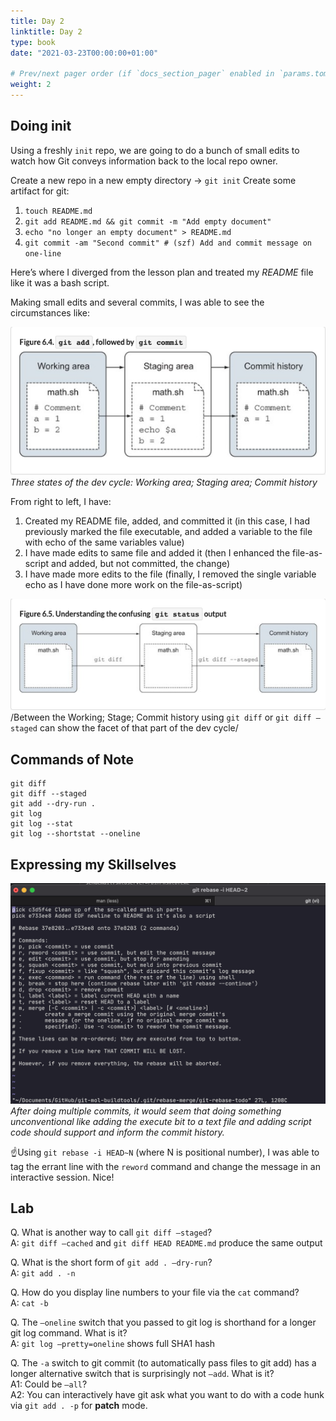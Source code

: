 ```yaml
---
title: Day 2
linktitle: Day 2
type: book
date: "2021-03-23T00:00:00+01:00"

# Prev/next pager order (if `docs_section_pager` enabled in `params.toml`)
weight: 2
---
```

## Doing init
Using a freshly `init` repo, we are going to do a bunch of small edits to watch how Git conveys information back to the local repo owner.

Create a new repo in a new empty directory -> `git init`
Create some artifact for git:

1. `touch README.md`
2. `git add README.md && git commit -m "Add empty document"`
3. `echo "no longer an empty document" > README.md`
4. `git commit -am "Second commit" # (szf) Add and commit message on one-line`

Here’s where I diverged from the lesson plan and treated my _README_ file like it was a bash script.

Making small edits and several commits, I was able to see the circumstances like:
 
![](day2-02.png)
_Three states of the dev cycle: Working area; Staging area; Commit history_

From right to left, I have:

1. Created my README file, added, and committed it (in this case, I had previously marked the file executable, and added a variable to the file with echo of the same variables value)
2. I have made edits to same file and added it (then I enhanced the file-as-script and added, but not committed, the change)
3. I have made more edits to the file (finally, I removed the single variable echo as I have done more work on the file-as-script)

![](day2-03.png)
/Between the Working; Stage; Commit history using `git diff` or `git diff —staged` can show the facet of that part of the dev cycle/

## Commands of Note
```
git diff
git diff --staged
git add --dry-run .
git log
git log --stat
git log --shortstat --oneline
```

##  Expressing my Skillselves

![](./day2-01.png)
_After doing multiple commits, it would seem that doing something unconventional like adding the execute bit to a text file and adding script code should support and inform the commit history._

☝️Using `git rebase -i HEAD~N`  (where N is positional number), I was able to tag the errant line with the `reword` command and change the message in an interactive session. Nice!

## Lab
Q. What is another way to call `git diff —staged`?  
A: `git diff —cached` and `git diff HEAD README.md` produce the same output

Q. What is the short form of `git add . —dry-run`?  
A: `git add . -n`

Q. How do you display line numbers to your file via the `cat` command?  
A: `cat -b`

Q. The `—oneline` switch that you passed to git log is shorthand for a longer git log command. What is it?  
A: `git log —pretty=oneline`  shows full SHA1 hash

Q. The `-a` switch to git commit (to automatically pass files to git add) has a longer alternative switch that is surprisingly not `—add`. What is it?  
A1: Could be `—all`?  
A2: You can interactively have git ask what you want to do with a code hunk via `git add . -p` for **patch** mode.